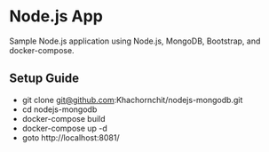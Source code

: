 # Node.js App
Sample Node.js application using Node.js, MongoDB, Bootstrap, and docker-compose.

## Setup Guide
* git clone git@github.com:Khachornchit/nodejs-mongodb.git
* cd nodejs-mongodb
* docker-compose build
* docker-compose up -d
* goto http://localhost:8081/